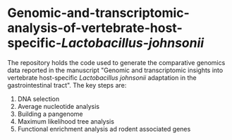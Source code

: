 # Genomic-and-transcriptomic-analysis-of-vertebrate-host-specific-_Lactobacillus-johnsonii_
The repository holds the code used to generate the comparative genomics data reported in the manuscript "Genomic and transcriptomic insights into vertebrate host-specific _Lactobacillus johnsonii_ adaptation in the gastrointestinal tract".
The key steps are: 
1. DNA selection
2. Average nucleotide analysis
3. Building a pangenome
4. Maximum likelihood tree analysis
5. Functional enrichment analysis ad rodent associated genes
